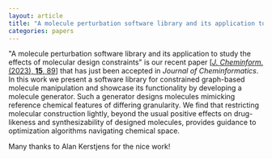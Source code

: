 ```yaml
---
layout: article
title: "A molecule perturbation software library and its application to study the effects of molecular design constraints"
categories: papers
---
```


"A molecule perturbation software library and its application to study the effects of molecular design constraints" is our recent paper [<a href="/assets/papers/ak-molpert-paper.pdf" download><i>J. Cheminform.</i> (2023), <b>15</b>, 89</a>] that has just been accepted in *Journal of Cheminformatics*. In this work we present a software library for constrained graph-based molecule manipulation and showcase its functionality by developing a molecule generator. Such a generator designs molecules mimicking reference chemical features of differing granularity. We find that restricting molecular construction lightly, beyond the usual positive effects on drug-likeness and synthesizability of designed molecules, provides guidance to optimization algorithms navigating chemical space.

Many thanks to Alan Kerstjens for the nice work!